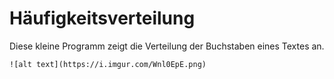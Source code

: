 # Häufigkeitsverteilung
Diese kleine Programm zeigt die Verteilung der Buchstaben eines Textes an.
```
![alt text](https://i.imgur.com/Wnl0EpE.png)
```
